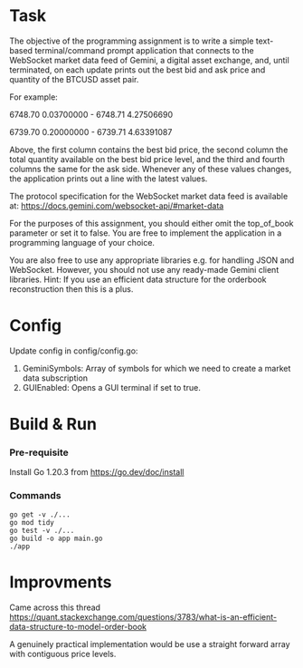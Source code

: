 # Task

The objective of the programming assignment is to write a simple text-based terminal/command
prompt application that connects to the WebSocket market data feed of Gemini, a digital asset
exchange, and, until terminated, on each update prints out the best bid and ask price and
quantity of the BTCUSD asset pair. 

For example:

6748.70 0.03700000 - 6748.71 4.27506690

6739.70 0.20000000 - 6739.71 4.63391087

Above, the first column contains the best bid price, the second column the total quantity
available on the best bid price level, and the third and fourth columns the same for the ask side.
Whenever any of these values changes, the application prints out a line with the latest values.

The protocol specification for the WebSocket market data feed is available at:
https://docs.gemini.com/websocket-api/#market-data

For the purposes of this assignment, you should either omit the top_of_book parameter or set
it to false.
You are free to implement the application in a programming language of your choice. 

You are also free to use any appropriate libraries e.g. for handling JSON and WebSocket. However, you
should not use any ready-made Gemini client libraries.
Hint: If you use an efficient data structure for the orderbook reconstruction then this is a plus.

# Config

Update config in config/config.go:

1. GeminiSymbols: Array of symbols for which we need to create a market data subscription
2. GUIEnabled: Opens a GUI terminal if set to true.

# Build & Run
### Pre-requisite
Install Go 1.20.3 from https://go.dev/doc/install

### Commands
    go get -v ./...
    go mod tidy
    go test -v ./...
    go build -o app main.go
    ./app

# Improvments

Came across this thread 
https://quant.stackexchange.com/questions/3783/what-is-an-efficient-data-structure-to-model-order-book

A genuinely practical implementation would be use a straight forward array 
with contiguous price levels. 